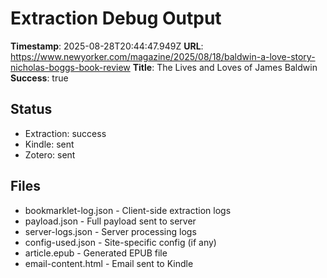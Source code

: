 # Extraction Debug Output

**Timestamp**: 2025-08-28T20:44:47.949Z
**URL**: https://www.newyorker.com/magazine/2025/08/18/baldwin-a-love-story-nicholas-boggs-book-review
**Title**: The Lives and Loves of James Baldwin
**Success**: true

## Status
- Extraction: success
- Kindle: sent
- Zotero: sent

## Files
- bookmarklet-log.json - Client-side extraction logs
- payload.json - Full payload sent to server
- server-logs.json - Server processing logs
- config-used.json - Site-specific config (if any)
- article.epub - Generated EPUB file
- email-content.html - Email sent to Kindle
